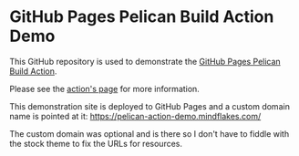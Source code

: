 # GitHub Pages Pelican Build Action Demo

This GitHub repository is used to demonstrate the [GitHub Pages Pelican Build Action][action].

Please see the [action's page][action] for more information.

This demonstration site is deployed to GitHub Pages and a custom domain name is pointed at it: https://pelican-action-demo.mindflakes.com/

The custom domain was optional and is  there so I don't have to fiddle with the stock theme to fix the URLs for resources.

[action]: https://github.com/marketplace/actions/pelican-for-github-pages
